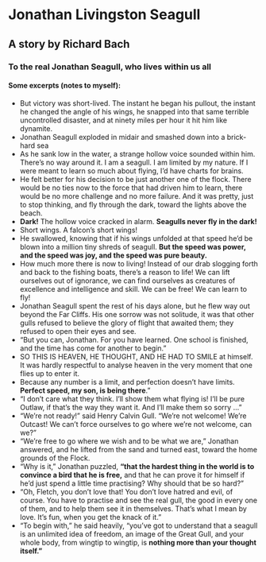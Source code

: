 # Jonathan Livingston Seagull
## A story by Richard Bach

### To the real Jonathan Seagull, who lives within us all

#### Some excerpts (notes to myself):

- But victory was short-lived. The instant he began his pullout, the instant he changed the angle of his wings, he snapped into that same terrible uncontrolled disaster, and at ninety miles per hour it hit him like dynamite. 
- Jonathan Seagull exploded in midair and smashed down into a brick-hard sea
- As he sank low in the water, a strange hollow voice sounded within him. There’s no way around it. I am a seagull. I am limited by my nature. If I were meant to learn so much about flying, I’d have charts for brains. 
- He felt better for his decision to be just another one of the flock. There would be no ties now to the force that had driven him to learn, there would be no more challenge and no more failure. And it was pretty, just to stop thinking, and fly through the dark, toward the lights above the beach.
- **Dark!** The hollow voice cracked in alarm. **Seagulls never fly in the dark!**
- Short wings. A falcon’s short wings!
- He swallowed, knowing that if his wings unfolded at that speed he’d be blown into a million tiny shreds of seagull. **But the speed was power, and the speed was joy, and the speed was pure beauty.**
- How much more there is now to living! Instead of our drab slogging forth and back to the fishing boats, there’s a reason to life! We can lift ourselves out of ignorance, we can find ourselves as creatures of excellence and intelligence and skill. We can be free! We can learn to fly!
- Jonathan Seagull spent the rest of his days alone, but he flew way out beyond the Far Cliffs. His one sorrow was not solitude, it was that other gulls refused to believe the glory of flight that awaited them; they refused to open their eyes and see.
- “But you can, Jonathan. For you have learned. One school is finished, and the time has come for another to begin.”
- SO THIS IS HEAVEN, HE THOUGHT, AND HE HAD TO SMILE at himself. It was hardly respectful to analyse heaven in the very moment that one flies up to enter it.
- Because any number is a limit, and perfection doesn’t have limits. **Perfect speed, my son, is being there**.”
- “I don’t care what they think. I’ll show them what flying is! I’ll be pure Outlaw, if that’s the way they want it. And I’ll make them so sorry ...”
- “We’re not ready!” said Henry Calvin Gull. “We’re not welcome! We’re Outcast! We can’t force ourselves to go where we’re not welcome, can we?”
- “We’re free to go where we wish and to be what we are,” Jonathan answered, and he lifted from the sand and turned east, toward the home grounds of the Flock.
- “Why is it,” Jonathan puzzled, **“that the hardest thing in the world is to convince a bird that he is free,** and that he can prove it for himself if he’d just spend a little time practising? Why should that be so hard?”
- “Oh, Fletch, you don’t love that! You don’t love hatred and evil, of course. You have to practise and see the real gull, the good in every one of them, and to help them see it in themselves. That’s what I mean by love. It’s fun, when you get the knack of it.”
- “To begin with,” he said heavily, “you’ve got to understand that a seagull is an unlimited idea of freedom, an image of the Great Gull, and your whole body, from wingtip to wingtip, is __nothing more than your thought itself.”__

